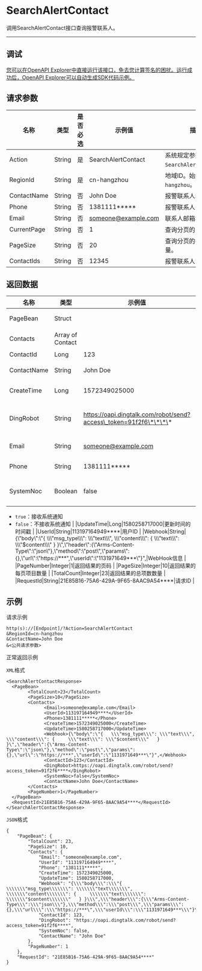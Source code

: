 # SearchAlertContact

调用SearchAlertContact接口查询报警联系人。

************

## 调试

[您可以在OpenAPI Explorer中直接运行该接口，免去您计算签名的困扰。运行成功后，OpenAPI Explorer可以自动生成SDK代码示例。](https://api.aliyun.com/#product=ARMS&api=SearchAlertContact&type=RPC&version=2019-08-08)

## 请求参数

|名称|类型|是否必选|示例值|描述|
|--|--|----|---|--|
|Action|String|是|SearchAlertContact|系统规定参数，取值为`SearchAlertContact`。 |
|RegionId|String|是|cn-hangzhou|地域ID。始终填写`cn-hangzhou`。 |
|ContactName|String|否|John Doe|报警联系人名称。 |
|Phone|String|否|1381111\*\*\*\*\*|报警联系人电话号码。 |
|Email|String|否|someone@example.com|联系人邮箱地址。 |
|CurrentPage|String|否|1|查询分页的当前页码。 |
|PageSize|String|否|20|查询分页的每页项目数量。 |
|ContactIds|String|否|12345|报警联系人ID。 |

## 返回数据

|名称|类型|示例值|描述|
|--|--|---|--|
|PageBean|Struct| |返回结构体 |
|Contacts|Array of Contact| |联系人对象列表 |
|ContactId|Long|123|联系人ID |
|ContactName|String|John Doe|联系人名称 |
|CreateTime|Long|1572349025000|创建时间的时间戳 |
|DingRobot|String|https://oapi.dingtalk.com/robot/send?access\_token=91f2f6\*\*\*\*|钉钉机器人Webhook URL |
|Email|String|someone@example.com|联系人邮箱地址 |
|Phone|String|1381111\*\*\*\*\*|联系人电话号码 |
|SystemNoc|Boolean|false|是否接收系统通知：

 -   `true`：接收系统通知
-   `false`：不接收系统通知 |
|UpdateTime|Long|1580258717000|更新时间的时间戳 |
|UserId|String|113197164949\*\*\*\*|用户ID |
|Webhook|String|\{\\"body\\":\\"\{ \\\\\\"msg\_type\\\\\\": \\\\\\"text\\\\\\", \\\\\\"content\\\\\\": \{ \\\\\\"text\\\\\\": \\\\\\"$content\\\\\\" \} \}\\",\\"header\\":\{\\"Arms-Content-Type\\":\\"json\\"\},\\"method\\":\\"post\\",\\"params\\":\{\},\\"url\\":\\"https://\*\*\*",\\"userId\\":\\"1131971649\*\*\*\\"\}",|WebHook信息 |
|PageNumber|Integer|1|返回结果的页码 |
|PageSize|Integer|10|返回结果的每页项目数量 |
|TotalCount|Integer|23|返回结果的总项数数量 |
|RequestId|String|21E85B16-75A6-429A-9F65-8AAC9A54\*\*\*\*|请求ID |

## 示例

请求示例

```
http(s)://[Endpoint]/?Action=SearchAlertContact
&RegionId=cn-hangzhou
&ContactName=John Doe
&<公共请求参数>
```

正常返回示例

`XML`格式

```
<SearchAlertContactResponse>
  <PageBean>
        <TotalCount>23</TotalCount>
        <PageSize>10</PageSize>
        <Contacts>
              <Email>someone@example.com</Email>
              <UserId>113197164949****</UserId>
              <Phone>1381111*****</Phone>
              <CreateTime>1572349025000</CreateTime>
              <UpdateTime>1580258717000</UpdateTime>
              <Webhook>{\"body\":\"{   \\\"msg_type\\\": \\\"text\\\",   \\\"content\\\": {     \\\"text\\\": \\\"$content\\\"   } }\",\"header\":{\"Arms-Content-Type\":\"json\"},\"method\":\"post\",\"params\":{},\"url\":\"https://***",\"userId\":\"1131971649***\"}",</Webhook>
              <ContactId>123</ContactId>
              <DingRobot>https://oapi.dingtalk.com/robot/send?access_token=91f2f6****</DingRobot>
              <SystemNoc>false</SystemNoc>
              <ContactName>John Doe</ContactName>
        </Contacts>
        <PageNumber>1</PageNumber>
  </PageBean>
  <RequestId>21E85B16-75A6-429A-9F65-8AAC9A54****</RequestId>
</SearchAlertContactResponse>
```

`JSON`格式

```
{
    "PageBean": {
        "TotalCount": 23,
        "PageSize": 10,
        "Contacts": {
            "Email": "someone@example.com",
            "UserId": "113197164949****",
            "Phone": "1381111*****",
            "CreateTime": 1572349025000,
            "UpdateTime": 1580258717000,
            "Webhook": "{\\\"body\\\":\\\"{   \\\\\\\"msg_type\\\\\\\": \\\\\\\"text\\\\\\\",   \\\\\\\"content\\\\\\\": {     \\\\\\\"text\\\\\\\": \\\\\\\"$content\\\\\\\"   } }\\\",\\\"header\\\":{\\\"Arms-Content-Type\\\":\\\"json\\\"},\\\"method\\\":\\\"post\\\",\\\"params\\\":{},\\\"url\\\":\\\"https://***\",\\\"userId\\\":\\\"1131971649***\\\"}\",",
            "ContactId": 123,
            "DingRobot": "https://oapi.dingtalk.com/robot/send?access_token=91f2f6****",
            "SystemNoc": false,
            "ContactName": "John Doe"
        },
        "PageNumber": 1
    },
    "RequestId": "21E85B16-75A6-429A-9F65-8AAC9A54****"
}
```

